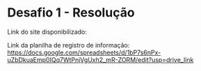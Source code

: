 # Desafio 1 - Resolução
Link do site disponibilizado:

Link da planilha de registro de informação: https://docs.google.com/spreadsheets/d/1bP7s6nPx-uZbDkuaEmp0IQq7WtPnjVgUxh2_mR-ZORM/edit?usp=drive_link